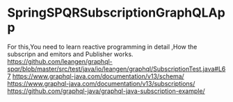 # SpringSPQRSubscriptionGraphQLApp
For this,You need to learn reactive programming in detail ,How the subscripn and emitors and Publisher works.
https://github.com/leangen/graphql-spqr/blob/master/src/test/java/io/leangen/graphql/SubscriptionTest.java#L67
https://www.graphql-java.com/documentation/v13/schema/
https://www.graphql-java.com/documentation/v13/subscriptions/
https://github.com/graphql-java/graphql-java-subscription-example/
